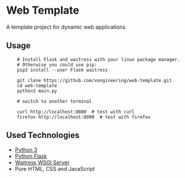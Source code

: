 

# Web Template

A template project for dynamic web applications.


## Usage

```
    # Install Flask and waitress with your linux package manager.
    # Otherwise you could use pip:
    pip3 install --user Flask waitress

    git clone https://github.com/xengineering/web-template.git
    cd web-template
    python3 main.py

    # switch to another terminal

    curl http://localhost:8080  # test with curl
    firefox http://localhost:8080  # test with firefox
```


## Used Technologies

- [Python 3](https://www.python.org/)
- [Python Flask](https://palletsprojects.com/p/flask/)
- [Waitress WSGI Server](https://github.com/Pylons/waitress)
- Pure HTML, CSS and JavaScript

